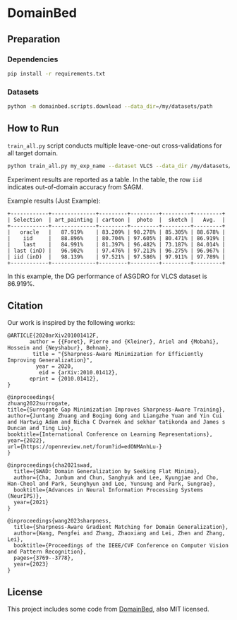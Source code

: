 # DomainBed

## Preparation

### Dependencies

```sh
pip install -r requirements.txt
```

### Datasets

```sh
python -m domainbed.scripts.download --data_dir=/my/datasets/path
```

## How to Run

`train_all.py` script conducts multiple leave-one-out cross-validations for all target domain.

```sh
python train_all.py my_exp_name --dataset VLCS --data_dir /my/datasets/path --trial_seed 0 --seed 0 --algorithm ASGDRO --checkpoint_freq 100 --rho 0.8 --groupdro_eta 1e-2 --lr 1e-5 --weight_decay 1e-6 --resnet_dropout 0.5 --swad False --result_path my_result_name --deterministic
```

Experiment results are reported as a table. In the table, the row `iid` indicates out-of-domain accuracy from SAGM.

Example results (Just Example):
```
+------------+--------------+---------+---------+---------+---------+
| Selection  | art_painting | cartoon |  photo  |  sketch |   Avg.  |
+------------+--------------+---------+---------+---------+---------+
|   oracle   |   87.919%    | 83.209% | 98.278% | 85.305% | 88.678% |
|    iid     |   88.896%    | 80.704% | 97.605% | 80.471% | 86.919% |
|    last    |   84.991%    | 81.397% | 96.482% | 73.187% | 84.014% |
| last (inD) |   96.902%    | 97.476% | 97.213% | 96.275% | 96.967% |
| iid (inD)  |   98.139%    | 97.521% | 97.586% | 97.911% | 97.789% |
+------------+--------------+---------+---------+---------+---------+

```
In this example, the DG performance of ASGDRO for VLCS dataset is 86.919%.

## Citation

Our work is inspired by the following works:

```
@ARTICLE{2020arXiv201001412F,
       author = {{Foret}, Pierre and {Kleiner}, Ariel and {Mobahi}, Hossein and {Neyshabur}, Behnam},
        title = "{Sharpness-Aware Minimization for Efficiently Improving Generalization}",
         year = 2020,
          eid = {arXiv:2010.01412},
       eprint = {2010.01412},
}
```
```
@inproceedings{
zhuang2022surrogate,
title={Surrogate Gap Minimization Improves Sharpness-Aware Training},
author={Juntang Zhuang and Boqing Gong and Liangzhe Yuan and Yin Cui and Hartwig Adam and Nicha C Dvornek and sekhar tatikonda and James s Duncan and Ting Liu},
booktitle={International Conference on Learning Representations},
year={2022},
url={https://openreview.net/forum?id=edONMAnhLu-}
}
```
```
@inproceedings{cha2021swad,
  title={SWAD: Domain Generalization by Seeking Flat Minima},
  author={Cha, Junbum and Chun, Sanghyuk and Lee, Kyungjae and Cho, Han-Cheol and Park, Seunghyun and Lee, Yunsung and Park, Sungrae},
  booktitle={Advances in Neural Information Processing Systems (NeurIPS)},
  year={2021}
}
```
```
@inproceedings{wang2023sharpness,
  title={Sharpness-Aware Gradient Matching for Domain Generalization},
  author={Wang, Pengfei and Zhang, Zhaoxiang and Lei, Zhen and Zhang, Lei},
  booktitle={Proceedings of the IEEE/CVF Conference on Computer Vision and Pattern Recognition},
  pages={3769--3778},
  year={2023}
}
```


## License

This project includes some code from [DomainBed](https://github.com/facebookresearch/DomainBed/tree/3fe9d7bb4bc14777a42b3a9be8dd887e709ec414), also MIT licensed.

